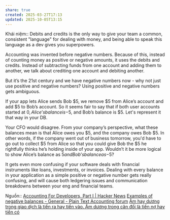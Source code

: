 ```yaml
---
share: true
created: 2025-03-27T17:13
updated: 2025-10-05T13:15
---
```

Khái niệm:: 
Debits and credits is the only way to give your team a common, consistent "language" for dealing with money, and being able to speak this language as a dev gives you superpowers.

Accounting was invented before negative numbers. Because of this, instead of counting money as positive or negative amounts, it uses the debits and credits. Instead of subtracting funds from one account and adding them to another, we talk about crediting one account and debiting another.

But it’s the 21st century and we have negative numbers now - why not just use positive and negative numbers? Using positive and negative numbers gets ambiguous.

If your app lets Alice sends Bob $5, we remove $5 from Alice’s account and add $5 to Bob’s account. So it seems fair to say that if both user accounts started at $0, Alice’s balance is -$5, and Bob’s balance is $5. Let's represent it that way in your DB.

Your CFO would disagree. From your company’s perspective, what these balances mean is that Alice owes you $5, and the company owes Bob $5. In other words, if the company went out of business tomorrow, you'd have to go out to collect $5 from Alice so that you could give Bob the $5 he rightfully thinks he’s holding inside of your app. Wouldn’t it be more logical to show Alice’s balance as $5 and Bob’s balance as -$5?

It gets even more confusing if your software deals with financial instruments like loans, investments, or invoices. Dealing with every balance in your application as a simple positive or negative number gets really confusing, and will cause both ledgering issues and communication breakdowns between your eng and financial teams.

Nguồn:: [Accounting For Developers, Part I \| Hacker News](https://news.ycombinator.com/item?id=32495724)
[Examples of negative balances - General - Plain Text Accounting forum](https://forum.plaintextaccounting.org/t/examples-of-negative-balances/638?u=ooker)
[Âm hay dương trong giao dịch là tiền ra hay tiền vào. Âm dương trong cân đối là tiền nợ hay tiền có](../../../../%F0%9F%93%90D%E1%BB%B1%20%C3%A1n/Gi%C3%BAp%20nhau%20tho%C3%A1t%20n%E1%BB%A3/Ng%C6%B0%E1%BB%9Di%20th%E1%BB%A5%20h%C6%B0%E1%BB%9Fng/L%C3%BD%20Minh%20Nh%E1%BA%ADt/%C3%82m%20hay%20d%C6%B0%C6%A1ng%20trong%20giao%20d%E1%BB%8Bch%20l%C3%A0%20ti%E1%BB%81n%20ra%20hay%20ti%E1%BB%81n%20v%C3%A0o.%20%C3%82m%20d%C6%B0%C6%A1ng%20trong%20c%C3%A2n%20%C4%91%E1%BB%91i%20l%C3%A0%20ti%E1%BB%81n%20n%E1%BB%A3%20hay%20ti%E1%BB%81n%20c%C3%B3.md)
